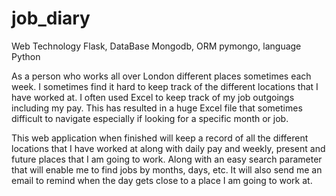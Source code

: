# job_diary

Web Technology Flask, 
DataBase  Mongodb, 
ORM  pymongo, 
language Python


As a person who works all over London different places sometimes each week. I sometimes find it hard to keep track of the different locations that I have worked at. I often used Excel to keep track of my job outgoings including my pay. This has resulted in a huge Excel file that sometimes difficult to navigate especially if looking for a specific month or job.

This web application when finished will keep a record of all the different locations that I have worked at along with daily pay and weekly, present and future places that I am going to work. Along with an easy search parameter that will enable me to find jobs by months, days, etc. It will also send me an email to remind when the day gets close to a place I am going to work at.

